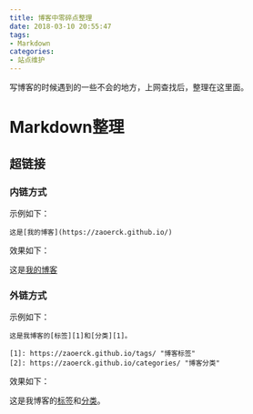 ```yaml
---
title: 博客中零碎点整理
date: 2018-03-10 20:55:47
tags: 
- Markdown
categories:
- 站点维护
---
```

写博客的时候遇到的一些不会的地方，上网查找后，整理在这里面。

# Markdown整理
## 超链接

### 内链方式
示例如下：
```
这是[我的博客](https://zaoerck.github.io/)
```
效果如下：

这是[我的博客](https://zaoerck.github.io/)
### 外链方式
示例如下：
```
这是我博客的[标签][1]和[分类][1]。

[1]: https://zaoerck.github.io/tags/ "博客标签"
[2]: https://zaoerck.github.io/categories/ "博客分类"
```
效果如下：

这是我博客的[标签][1]和[分类][1]。

[1]: https://zaoerck.github.io/tags/ "博客标签"
[2]: https://zaoerck.github.io/categories/ "博客分类"

